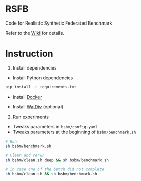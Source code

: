 # RSFB
Code for Realistic Synthetic Federated Benchmark

Refer to the [Wiki](https://github.com/mhoangvslev/RSFB/wiki) for details.

# Instruction

1. Install dependencies

- Install Python dependencies

```bash
pip install -r requirements.txt
```
- Install [Docker](https://docs.docker.com/get-docker/)

- Install [WatDiv](https://github.com/mhoangvslev/watdiv) (optional)


2. Run experiments

- Tweaks parameters in `bsbm/config.yaml`
- Tweaks parameters at the beginning of `bsbm/benchmark.sh`

```bash
# Run
sh bsbm/benchmark.sh

# Clean and rerun
sh bsbm/clean.sh deep && sh bsbm/benchmark.sh

# In case one of the batch did not complete
sh bsbm/clean.sh && sh bsbm/benchmark.sh
```
